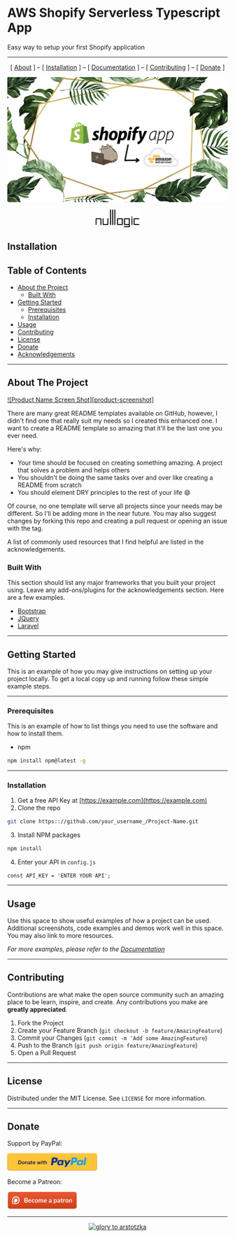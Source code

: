 # AWS Shopify Serverless Typescript App
Easy way to setup your first Shopify application

<hr />
<p align="center"> [ <a href="#about">About</a> ] – [ <a href="#install">Installation</a> ] – [ <a href="../../wiki">Documentation</a> ] – [ <a href="#contributing">Contributing</a> ] – [ <a href="#donate">Donate</a> ] </p>
<p align="center">
<img src="./.imgs/shopify-serverless-typescript.jpg" alt="Docker+WordPress">
</p>

<p align="center">
  <img src="./.imgs/logo.gif" alt="NullLogic logo">
</p>

<!-- install -->

## Installation


<!-- TABLE OF CONTENTS -->
## Table of Contents

* [About the Project](#about-the-project)
  * [Built With](#built-with)
* [Getting Started](#getting-started)
  * [Prerequisites](#prerequisites)
  * [Installation](#installation)
* [Usage](#usage)
* [Contributing](#contributing)
* [License](#license)
* [Donate](#donate)
* [Acknowledgements](#acknowledgements)

<hr />

<!-- ABOUT THE PROJECT -->
## About The Project

[![Product Name Screen Shot][product-screenshot]](https://example.com)

There are many great README templates available on GitHub, however, I didn't find one that really suit my needs so I created this enhanced one. I want to create a README template so amazing that it'll be the last one you ever need.

Here's why:
* Your time should be focused on creating something amazing. A project that solves a problem and helps others
* You shouldn't be doing the same tasks over and over like creating a README from scratch
* You should element DRY principles to the rest of your life :smile:

Of course, no one template will serve all projects since your needs may be different. So I'll be adding more in the near future. You may also suggest changes by forking this repo and creating a pull request or opening an issue with the tag.

A list of commonly used resources that I find helpful are listed in the acknowledgements.

### Built With
This section should list any major frameworks that you built your project using. Leave any add-ons/plugins for the acknowledgements section. Here are a few examples.
* [Bootstrap](https://getbootstrap.com)
* [JQuery](https://jquery.com)
* [Laravel](https://laravel.com)

<hr />

<!-- GETTING STARTED -->
## Getting Started

This is an example of how you may give instructions on setting up your project locally.
To get a local copy up and running follow these simple example steps.

<hr />

### Prerequisites

This is an example of how to list things you need to use the software and how to install them.
* npm
```sh
npm install npm@latest -g
```

<hr />

### Installation

1. Get a free API Key at [https://example.com](https://example.com)
2. Clone the repo
```sh
git clone https:://github.com/your_username_/Project-Name.git
```
3. Install NPM packages
```sh
npm install
```
4. Enter your API in `config.js`
```JS
const API_KEY = 'ENTER YOUR API';
```

<hr />

<!-- USAGE EXAMPLES -->
## Usage

Use this space to show useful examples of how a project can be used. Additional screenshots, code examples and demos work well in this space. You may also link to more resources.

_For more examples, please refer to the [Documentation](https://example.com)_

<hr />

<!-- CONTRIBUTING -->
## Contributing

Contributions are what make the open source community such an amazing place to be learn, inspire, and create. Any contributions you make are **greatly appreciated**.

1. Fork the Project
2. Create your Feature Branch (`git checkout -b feature/AmazingFeature`)
3. Commit your Changes (`git commit -m 'Add some AmazingFeature`)
4. Push to the Branch (`git push origin feature/AmazingFeature`)
5. Open a Pull Request

<hr />

<!-- LICENSE -->
## License

Distributed under the MIT License. See `LICENSE` for more information.


<hr />

<!-- DONATE -->
## Donate


Support by PayPal:

<p><a href="https://www.paypal.me/vladimirlukyanov">
    <img src="./.imgs/paypal-button-png-10.png" height="40" />
</a></p>

Become a Patreon:

<a href="https://www.patreon.com/vladimirlukyanov">
    <img src="./.imgs/patreon-button-png-10.png" height="40" />
</a>

<hr />

<p align="center"><a target="_blank" rel="noopener noreferrer" href="https://store.steampowered.com/app/239030/Papers_Please/"><img src="./imgs/footer.png" alt="glory to arstotzka" style="max-width:100%;"></a></p>